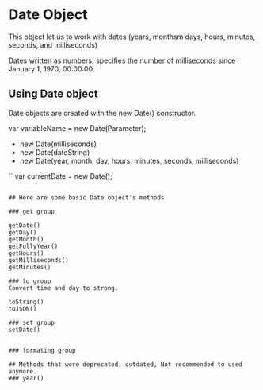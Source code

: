 # Date Object
This object let us to work with dates (years, monthsm days, hours, minutes, seconds, and milliseconds)

Dates written as numbers, specifies the number of milliseconds since January 1, 1970, 00:00:00.


## Using Date object
Date objects are created with the new Date() constructor.

var variableName = new Date(Parameter);
- new Date(milliseconds)
- new Date(dateString)
- new Date(year, month, day, hours, minutes, seconds, milliseconds)


``
var currentDate = new Date();
```

## Here are some basic Date object's methods

### get group

getDate()
getDay()
getMonth()
getFullyYear()
getHours()
getMilliseconds()
getMinutes()

### to group
Convert time and day to strong.

toString()
toJSON()

### set group
setDate()


### formating group

## Methods that were deprecated, outdated, Not recommended to used anymore.
### year()
